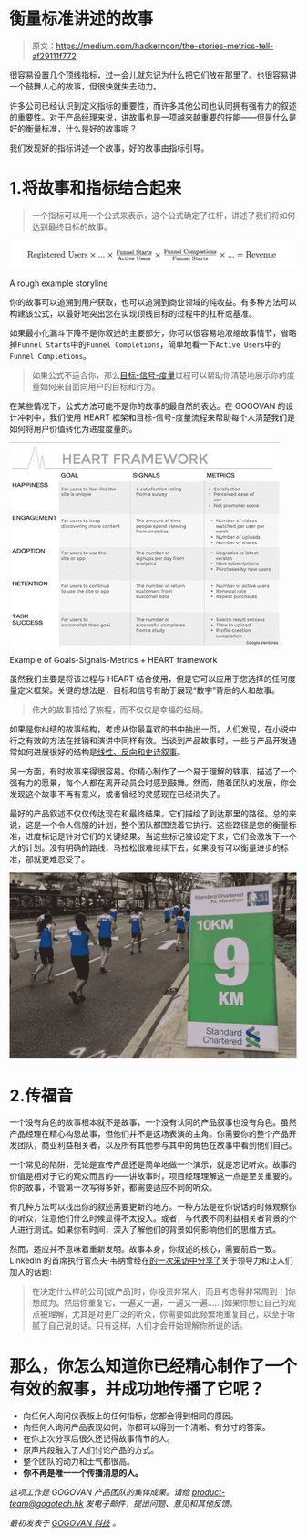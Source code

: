 # 衡量标准讲述的故事

> 原文：<https://medium.com/hackernoon/the-stories-metrics-tell-af29111f772>

很容易设置几个顶线指标，过一会儿就忘记为什么把它们放在那里了。也很容易讲一个鼓舞人心的故事，但很快就失去动力。

许多公司已经认识到定义指标的重要性，而许多其他公司也认同拥有强有力的叙述的重要性。对于产品经理来说，讲故事也是一项越来越重要的技能——但是什么是好的衡量标准，什么是好的故事呢？

我们发现好的指标讲述一个故事，好的故事由指标引导。

# 1.将故事和指标结合起来

> 一个指标可以用一个公式来表示，这个公式确定了杠杆，讲述了我们将如何达到最终目标的故事。

![](img/ab8145e6ddddb4de9fe2d7d9b815e554.png)

A rough example storyline

你的故事可以追溯到用户获取，也可以追溯到商业领域的纯收益。有多种方法可以构建该公式，以最好地突出您在实现顶线目标的过程中的杠杆或基准。

如果最小化漏斗下降不是你叙述的主要部分，你可以很容易地浓缩故事情节，省略掉`Funnel Starts`中的`Funnel Completions`，简单地看一下`Active Users`中的`Funnel Completions`。

> 如果公式不适合你，那么[目标-信号-度量](https://library.gv.com/how-to-choose-the-right-ux-metrics-for-your-product-5f46359ab5be)过程可以帮助你清楚地展示你的度量如何来自面向用户的目标和行为。

在某些情况下，公式方法可能不是你的故事的最自然的表达。在 GOGOVAN 的设计冲刺中，我们使用 HEART 框架和目标-信号-度量流程来帮助每个人清楚我们是如何将用户价值转化为进度度量的。

![](img/dec430d40e826b0c305184af4ce1c0f1.png)

Example of Goals-Signals-Metrics + HEART framework

虽然我们主要是将该过程与 HEART 结合使用，但是它可以应用于您选择的任何度量定义框架。关键的想法是，目标和信号有助于展现“数字”背后的人和故事。

> 伟大的故事描绘了旅程，而不仅仅是幸福的结局。

如果是你纠结的故事结构，考虑从你最喜欢的书中抽出一页。人们发现，在小说中行之有效的方法在推销和演讲中同样有效。当谈到产品故事时，一些与产品开发通常如何进展很好的结构是[线性、反向和史诗叙事](https://penandthepad.com/types-narrative-structures-8329065.html)。

另一方面，有时故事来得很容易。你精心制作了一个易于理解的轶事，描述了一个强有力的愿景，每个人都在离开动员会时感到鼓舞。然而，随着团队的发展，你会发现这个故事不再有意义，或者曾经的灵感现在已经消失了。

最好的产品叙述不仅仅传达现在和最终结果，它们描绘了到达那里的路径。总的来说，这是一个令人信服的计划，整个团队都围绕着它执行。这些路径是您的衡量标准，进度标记是针对它们的关键结果。当这些标记被设定下来，它们会激发下一个大的计划。没有明确的路线，马拉松很难继续下去，如果没有可以衡量进步的标准，那就更难忍受了。

![](img/1ac62fc6eb8c9c51837cfc5fdd33218e.png)

# 2.传福音

一个没有角色的故事根本就不是故事，一个没有认同的产品叙事也没有角色。虽然产品经理在精心构思故事，但他们并不是这场表演的主角。你需要你的整个产品开发团队，商业利益相关者，以及所有其他参与其中的角色在故事中看到他们自己。

一个常见的陷阱，无论是宣传产品还是简单地做一个演示，就是忘记听众。故事的价值是相对于它的观众而言的——讲故事时，项目经理理解这一点是至关重要的。你的故事，不管第一次写得多好，都需要适应不同的听众。

有几种方法可以找出你的叙述需要更新的地方。一种方法是在你说话的时候观察你的听众，注意他们什么时候显得不太投入。或者，与代表不同利益相关者背景的个人进行测试。如果你有时间，深入了解他们的背景如何影响他们的思维方式。

然而，适应并不意味着重新发明。故事本身，你叙述的核心，需要前后一致。LinkedIn 的首席执行官杰夫·韦纳曾经在[的一次采访中分享了](https://www.businessinsider.com/linkedin-ceo-jeff-weiner-on-leadership-2014-9)关于领导力和让人们加入的话题:

> 在决定什么样的公司[或产品]时，你投资非常大，而且考虑得非常周到！]你想成为。然后你重复它，一遍又一遍，一遍又一遍……]如果你想让自己的观点被理解，尤其是对更广泛的听众，你需要如此频繁地重复自己，以至于听腻了自己说的话。只有这样，人们才会开始理解你所说的话。

# 那么，你怎么知道你已经精心制作了一个有效的叙事，并成功地传播了它呢？

*   向任何人询问仪表板上的任何指标，您都会得到相同的原因。
*   向任何人询问产品表现如何，你都可以得到一个清晰、有分寸的答案。
*   在你上次分享后很久还记得故事情节的人。
*   原声片段融入了人们讨论产品的方式。
*   整个团队的动力和士气都很高。
*   **你不再是唯一一个传播消息的人。**

*这项工作是 GOGOVAN 产品团队的集体成果。请给 product-team@gogotech.hk 发电子邮件，提出问题、意见和其他反馈。*

*最初发表于* [*GOGOVAN 科技*](https://medium.com/gogovan-technology) *。*